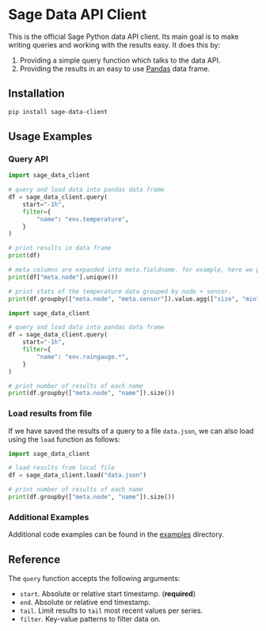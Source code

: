 # Sage Data API Client

This is the official Sage Python data API client. Its main goal is to make writing queries and working with the results easy. It does this by:

1. Providing a simple query function which talks to the data API.
2. Providing the results in an easy to use [Pandas](https://pandas.pydata.org) data frame.

## Installation

```sh
pip install sage-data-client
```

## Usage Examples

### Query API

```python
import sage_data_client

# query and load data into pandas data frame
df = sage_data_client.query(
    start="-1h",
    filter={
        "name": "env.temperature",
    }
)

# print results in data frame
print(df)

# meta columns are expanded into meta.fieldname. for example, here we print the unique nodes
print(df["meta.node"].unique())

# print stats of the temperature data grouped by node + sensor.
print(df.groupby(["meta.node", "meta.sensor"]).value.agg(["size", "min", "max", "mean"]))
```

```python
import sage_data_client

# query and load data into pandas data frame
df = sage_data_client.query(
    start="-1h",
    filter={
        "name": "env.raingauge.*",
    }
)

# print number of results of each name
print(df.groupby(["meta.node", "name"]).size())
```

### Load results from file

If we have saved the results of a query to a file `data.json`, we can also load using the `load` function as follows:

```python
import sage_data_client

# load results from local file
df = sage_data_client.load("data.json")

# print number of results of each name
print(df.groupby(["meta.node", "name"]).size())
```

### Additional Examples

Additional code examples can be found in the [examples](https://github.com/sagecontinuum/sage-data-client/tree/main/examples) directory.

## Reference

The `query` function accepts the following arguments:

* `start`. Absolute or relative start timestamp. (**required**)
* `end`. Absolute or relative end timestamp.
* `tail`. Limit results to `tail` most recent values per series.
* `filter`. Key-value patterns to filter data on.
